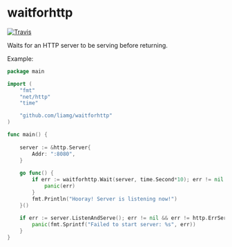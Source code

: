 # waitforhttp
[![Travis](https://img.shields.io/travis/liamg/waitforhttp.svg?style=flat-square)](https://travis-ci.org/liamg/waitforhttp)

Waits for an HTTP server to be serving before returning.

Example:
```go
package main

import (
    "fmt"
	"net/http"
    "time"

    "github.com/liamg/waitforhttp"
)

func main() {
    
    server := &http.Server{
        Addr: ":8080",
    }
    
    go func() {
        if err := waitforhttp.Wait(server, time.Second*10); err != nil {
            panic(err)
        }   
        fmt.Println("Hooray! Server is listening now!")
    }()
    
    if err := server.ListenAndServe(); err != nil && err != http.ErrServerClosed {
        panic(fmt.Sprintf("Failed to start server: %s", err))
    }
}
```
